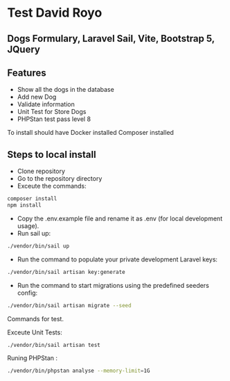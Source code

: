 # Test David Royo
## Dogs Formulary, Laravel Sail, Vite, Bootstrap 5, JQuery

## Features

- Show all the dogs in the database
- Add new Dog
- Validate information
- Unit Test for Store Dogs
- PHPStan test pass level 8

To install should have 
Docker installed
Composer installed

## Steps to local install

- Clone repository
- Go to the repository directory
- Exceute the commands:
```sh
composer install
npm install
```
- Copy the .env.example file and rename it as .env (for local development usage).
- Run sail up:
```sh
./vendor/bin/sail up
```
- Run the command to populate your private development Laravel keys:
```sh
./vendor/bin/sail artisan key:generate
```
- Run the command to start migrations using the predefined seeders config:
```sh
./vendor/bin/sail artisan migrate --seed
```
Commands for test.

Exceute Unit Tests:

```sh
./vendor/bin/sail artisan test
```

Runing PHPStan :

```sh
./vendor/bin/phpstan analyse --memory-limit=1G
```